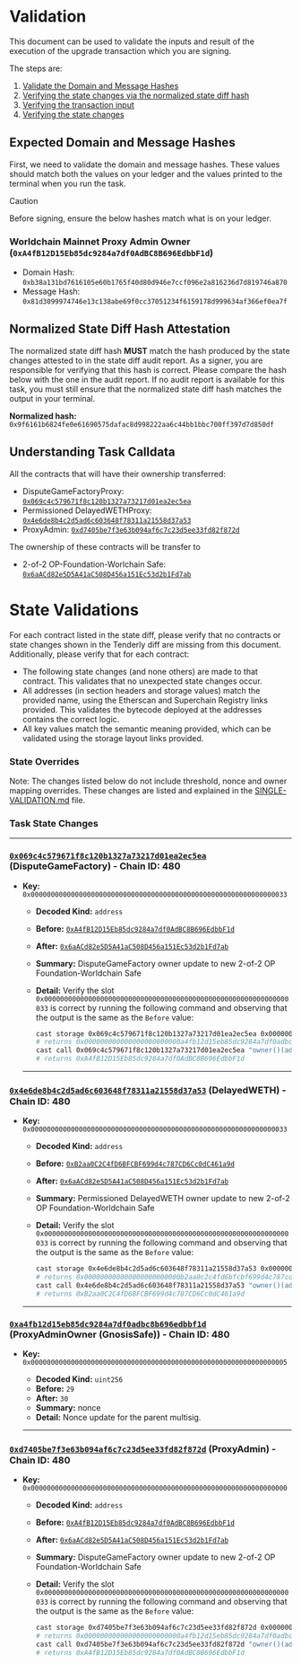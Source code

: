 # Validation

This document can be used to validate the inputs and result of the execution of the upgrade transaction which you are
signing.

The steps are:
1. [Validate the Domain and Message Hashes](#expected-domain-and-message-hashes)
2. [Verifying the state changes via the normalized state diff hash](#normalized-state-diff-hash-attestation)
3. [Verifying the transaction input](#understanding-task-calldata)
4. [Verifying the state changes](#task-state-changes)

## Expected Domain and Message Hashes

First, we need to validate the domain and message hashes. These values should match both the values on your ledger and
the values printed to the terminal when you run the task.

> [!CAUTION]
>
> Before signing, ensure the below hashes match what is on your ledger.
>
> ### Worldchain Mainnet Proxy Admin Owner (`0xA4fB12D15Eb85dc9284a7df0AdBC8B696EdbbF1d`)
>
> - Domain Hash:  `0xb38a131bd7616105e60b1765f40d80d946e7ccf096e2a816236d7d819746a870`
> - Message Hash: `0x81d3099974746e13c138abe69f0cc37051234f6159178d999634af366ef0ea7f`

## Normalized State Diff Hash Attestation

The normalized state diff hash **MUST** match the hash produced by the state changes attested to in the state diff audit report. As a signer, you are responsible for verifying that this hash is correct. Please compare the hash below with the one in the audit report. If no audit report is available for this task, you must still ensure that the normalized state diff hash matches the output in your terminal.

**Normalized hash:** `0x9f6161b6824fe0e61690575dafac8d998222aa6c44bb1bbc700ff397d7d850df`

## Understanding Task Calldata

All the contracts that will have their ownership transferred:
- DisputeGameFactoryProxy: [`0x069c4c579671f8c120b1327a73217d01ea2ec5ea`](https://github.com/ethereum-optimism/superchain-registry/blob/d82a61168fd1d7ef522ed8e213ce23c853031495/superchain/configs/mainnet/worldchain.toml#L63)
- Permissioned DelayedWETHProxy: [`0x4e6de8b4c2d5ad6c603648f78311a21558d37a53`](https://etherscan.io/address/0x4E6dE8B4c2D5aD6c603648f78311a21558D37A53)
- ProxyAdmin: [`0xd7405be7f3e63b094af6c7c23d5ee33fd82f872d`](https://github.com/ethereum-optimism/superchain-registry/blob/d82a61168fd1d7ef522ed8e213ce23c853031495/superchain/configs/mainnet/worldchain.toml#L59)

The ownership of these contracts will be transfer to 

* 2-of-2 OP-Foundation-Worlchain Safe: [`0x6aACd82e5D5A41aC508D456a151Ec53d2b1Fd7ab`](https://etherscan.io/address/0x6aACd82e5D5A41aC508D456a151Ec53d2b1Fd7ab)

# State Validations

For each contract listed in the state diff, please verify that no contracts or state changes shown in the Tenderly diff are missing from this document. Additionally, please verify that for each contract:

- The following state changes (and none others) are made to that contract. This validates that no unexpected state changes occur.
- All addresses (in section headers and storage values) match the provided name, using the Etherscan and Superchain Registry links provided. This validates the bytecode deployed at the addresses contains the correct logic.
- All key values match the semantic meaning provided, which can be validated using the storage layout links provided.

### State Overrides

Note: The changes listed below do not include threshold, nonce and owner mapping overrides. These changes are listed and explained in the [SINGLE-VALIDATION.md](../../../../../SINGLE-VALIDATION.md) file.

### Task State Changes
---

### [`0x069c4c579671f8c120b1327a73217d01ea2ec5ea`](https://github.com/ethereum-optimism/superchain-registry/blob/d82a61168fd1d7ef522ed8e213ce23c853031495/superchain/configs/mainnet/worldchain.toml#L63) (DisputeGameFactory) - Chain ID: 480

- **Key:**          `0x0000000000000000000000000000000000000000000000000000000000000033`
  - **Decoded Kind:** `address`
  - **Before:** [`0xA4fB12D15Eb85dc9284a7df0AdBC8B696EdbbF1d`](https://github.com/ethereum-optimism/superchain-registry/blob/d82a61168fd1d7ef522ed8e213ce23c853031495/superchain/configs/mainnet/worldchain.toml#L43)
  - **After:** [`0x6aACd82e5D5A41aC508D456a151Ec53d2b1Fd7ab`](https://etherscan.io/address/0x6aACd82e5D5A41aC508D456a151Ec53d2b1Fd7ab)
  - **Summary:** DisputeGameFactory owner update to new 2-of-2 OP Foundation-Worldchain Safe
  - **Detail:** Verify the slot `0x0000000000000000000000000000000000000000000000000000000000000033` is correct by running the following command and observing that the output is the same as the `Before` value:
    
    ```bash
    cast storage 0x069c4c579671f8c120b1327a73217d01ea2ec5ea 0x0000000000000000000000000000000000000000000000000000000000000033 --rpc-url mainnet
    # returns 0x000000000000000000000000a4fb12d15eb85dc9284a7df0adbc8b696edbbf1d
    cast call 0x069c4c579671f8c120b1327a73217d01ea2ec5ea "owner()(address)" --rpc-url mainnet
    # returns 0xA4fB12D15Eb85dc9284a7df0AdBC8B696EdbbF1d
    ```
  ---
  
### [`0x4e6de8b4c2d5ad6c603648f78311a21558d37a53`](https://etherscan.io/address/0x4E6dE8B4c2D5aD6c603648f78311a21558D37A53) (DelayedWETH) - Chain ID: 480

- **Key:**          `0x0000000000000000000000000000000000000000000000000000000000000033`
  - **Decoded Kind:** `address`
  - **Before:** [`0xB2aa0C2C4fD6BFCBF699d4c787CD6Cc0dC461a9d`](https://github.com/ethereum-optimism/superchain-registry/blob/d82a61168fd1d7ef522ed8e213ce23c853031495/superchain/configs/mainnet/worldchain.toml#L42)
  - **After:** [`0x6aACd82e5D5A41aC508D456a151Ec53d2b1Fd7ab`](https://etherscan.io/address/0x6aACd82e5D5A41aC508D456a151Ec53d2b1Fd7ab)
  - **Summary:** Permissioned DelayedWETH owner update to new 2-of-2 OP Foundation-Worldchain Safe
  - **Detail:** Verify the slot `0x0000000000000000000000000000000000000000000000000000000000000033` is correct by running the following command and observing that the output is the same as the `Before` value:
    
    ```bash
    cast storage 0x4e6de8b4c2d5ad6c603648f78311a21558d37a53 0x0000000000000000000000000000000000000000000000000000000000000033 --rpc-url mainnet
    # returns 0x000000000000000000000000b2aa0c2c4fd6bfcbf699d4c787cd6cc0dc461a9d
    cast call 0x4e6de8b4c2d5ad6c603648f78311a21558d37a53 "owner()(address)" --rpc-url mainnet
    # returns 0xB2aa0C2C4fD6BFCBF699d4c787CD6Cc0dC461a9d
    ```
  ---
  
### [`0xa4fb12d15eb85dc9284a7df0adbc8b696edbbf1d`](https://github.com/ethereum-optimism/superchain-registry/blob/d82a61168fd1d7ef522ed8e213ce23c853031495/superchain/configs/mainnet/worldchain.toml#L43C14-L43C15) (ProxyAdminOwner (GnosisSafe)) - Chain ID: 480

- **Key:**          `0x0000000000000000000000000000000000000000000000000000000000000005`
  - **Decoded Kind:** `uint256`
  - **Before:** `29`
  - **After:** `30`
  - **Summary:** nonce
  - **Detail:** Nonce update for the parent multisig.
  
  ---
  
### [`0xd7405be7f3e63b094af6c7c23d5ee33fd82f872d`](https://github.com/ethereum-optimism/superchain-registry/blob/d82a61168fd1d7ef522ed8e213ce23c853031495/superchain/configs/mainnet/worldchain.toml#L43C14-L43C15) (ProxyAdmin) - Chain ID: 480

- **Key:**          `0x0000000000000000000000000000000000000000000000000000000000000000`
  - **Decoded Kind:** `address`
  - **Before:** [`0xA4fB12D15Eb85dc9284a7df0AdBC8B696EdbbF1d`](https://github.com/ethereum-optimism/superchain-registry/blob/d82a61168fd1d7ef522ed8e213ce23c853031495/superchain/configs/mainnet/worldchain.toml#L43C14-L43C15)
  - **After:** [`0x6aACd82e5D5A41aC508D456a151Ec53d2b1Fd7ab`](https://etherscan.io/address/0x6aACd82e5D5A41aC508D456a151Ec53d2b1Fd7ab)
  - **Summary:** DisputeGameFactory owner update to new 2-of-2 OP Foundation-Worldchain Safe
  - **Detail:** Verify the slot `0x0000000000000000000000000000000000000000000000000000000000000033` is correct by running the following command and observing that the output is the same as the `Before` value:
    
    ```bash
    cast storage 0xd7405be7f3e63b094af6c7c23d5ee33fd82f872d 0x0000000000000000000000000000000000000000000000000000000000000000 --rpc-url mainnet
    # returns 0x000000000000000000000000a4fb12d15eb85dc9284a7df0adbc8b696edbbf1d
    cast call 0xd7405be7f3e63b094af6c7c23d5ee33fd82f872d "owner()(address)" --rpc-url mainnet
    # returns 0xA4fB12D15Eb85dc9284a7df0AdBC8B696EdbbF1d
    ```
